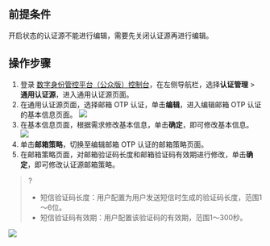 ## 前提条件
开启状态的认证源不能进行编辑，需要先关闭认证源再进行编辑。

## 操作步骤
1. 登录 [数字身份管控平台（公众版）控制台](https://console.cloud.tencent.com/ciam)，在左侧导航栏，选择**认证管理** > **通用认证源**，进入通用认证源页面。
2. 在通用认证源页面，选择邮箱 OTP 认证，单击**编辑**，进入编辑邮箱 OTP 认证的基本信息页面。
![](https://main.qcloudimg.com/raw/c5e43a97524cfdbd9229b2f942713def.png)
3. 在基本信息页面，根据需求修改基本信息，单击**确定**，即可修改基本信息。
![](https://main.qcloudimg.com/raw/785c71dc84cf225498605644383ca47e.png)
4. 单击**邮箱策略**，切换至编辑邮箱 OTP 认证的邮箱策略页面。
5. 在邮箱策略页面，对邮箱验证码长度和邮箱验证码有效期进行修改，单击**确定**，即可修改认证源邮箱策略。
>?
>- 短信验证码长度：用户配置为用户发送短信时生成的验证码长度，范围1～6位。
>- 短信验证码有效期：用户配置该验证码的有效期，范围1～300秒。
>
![](https://main.qcloudimg.com/raw/b44481990002964d33663daaa5b4ddab.png)
